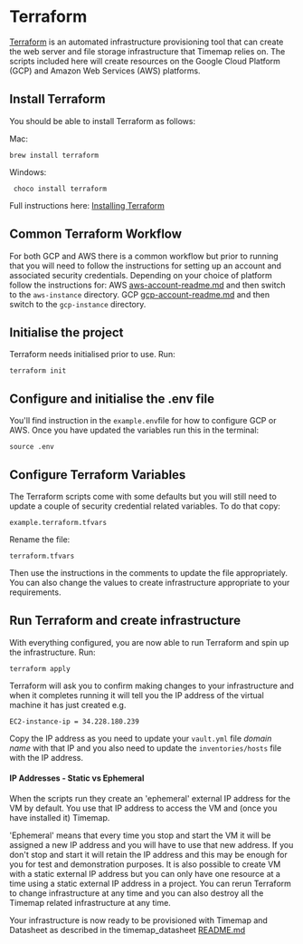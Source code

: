 # Terraform

[Terraform](https://www.terraform.io/) is an automated infrastructure provisioning tool that can create the web server and file storage infrastructure that Timemap relies on. The scripts included here will create resources on the Google Cloud Platform (GCP) and Amazon Web Services (AWS) platforms.

## Install Terraform
You should be able to install Terraform as follows:

Mac:

```
brew install terraform
```

Windows:
```
 choco install terraform
```

Full instructions here: [Installing Terraform](https://learn.hashicorp.com/terraform/gcp/install)

## Common Terraform Workflow

For both GCP and AWS there is a common workflow but prior to running that you will need to follow the instructions for setting up an account and associated security credentials. Depending on your choice of platform follow the instructions for:
AWS [aws-account-readme.md](aws-account-readme.md) and then switch to the `aws-instance` directory.
GCP [gcp-account-readme.md](gcp-account-readme.md) and then switch to the `gcp-instance` directory.

## Initialise the project

Terraform needs initialised prior to use. Run:

```
terraform init
```

## Configure and initialise the .env file

You'll find instruction in the `example.env`file for how to configure GCP or AWS. Once you have updated the variables run this in the terminal:
 
```
source .env
```

## Configure Terraform Variables

The Terraform scripts come with some defaults but you will still need to update a couple of security credential related variables. To do that copy:
 
`example.terraform.tfvars`

Rename the file:

`terraform.tfvars`

Then use the instructions in the comments to update the file appropriately. You can also change the values to create infrastructure appropriate to your requirements.  

## Run Terraform and create infrastructure 

With everything configured, you are now able to run Terraform and spin up the infrastructure. Run:

```
terraform apply
```
Terraform will ask you to confirm making changes to your infrastructure and when it completes running it will tell you the IP address of the virtual machine it has just created e.g.

```
EC2-instance-ip = 34.228.180.239
```

Copy the IP address as you need to update your `vault.yml` file *domain name* with that IP and you also need to update the `inventories/hosts` file with the IP address.  

#### IP Addresses - Static vs Ephemeral

When the scripts run they create an 'ephemeral' external IP address for the VM by default. You use that IP address to access the VM and (once you have installed it) Timemap. 

'Ephemeral' means that every time you stop and start the VM it will be assigned a new IP address and you will have to use that new address. If you don't stop and start it will retain the IP address and this may be enough for you for test and demonstration purposes. It is also possible to create VM with a static external IP address but you can only have one resource at a time using a static external IP address in a project.
You can rerun Terraform to change infrastructure at any time and you can also destroy all the Timemap related infrastructure at any time.

Your infrastructure is now ready to be provisioned with Timemap and Datasheet as described in the timemap_datasheet [README.md](../README.md)

